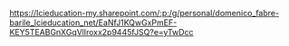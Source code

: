 https://lcieducation-my.sharepoint.com/:p:/g/personal/domenico_fabre-barile_lcieducation_net/EaNfJ1KQwGxPmEF-KEY5TEABGnXGqVllroxx2p9445fJSQ?e=yTwDcc
